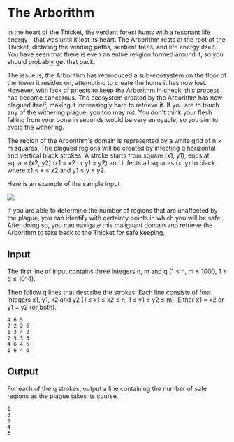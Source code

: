 # The Arborithm

In the heart of the Thicket, the verdant forest hums with a resonant life energy - that was until it lost its heart. The Arborithm rests at the root of the Thicket, dictating the winding paths, sentient trees, and life energy itself. You have seen that there is even an entire religion formed around it, so you should probably get that back.

The issue is, the Arborithm has reproduced a sub-ecosystem on the floor of the tower it resides on, attempting to create the home it has now lost. However, with lack of priests to keep the Arborithm in check, this process has become cancerous. The ecosystem created by the Arborithm has now plagued itself, making it increasingly hard to retrieve it. If you are to touch any of the withering plague, you too may rot. You don't think your flesh falling from your bone in seconds would be very enjoyable, so you aim to avoid the withering.

The region of the Arborithm's domain is represented by a white grid of n × m squares. The plagued regions will be created by infecting q horizontal and vertical black strokes. A stroke starts from square (x1, y1), ends at square (x2, y2) (x1 = x2 or y1 = y2) and infects all squares (x, y) to black where x1 ≤ x ≤ x2 and y1 ≤ y ≤ y2.

Here is an example of the sample input

![](http://localhost:3000/problems/Arborithm.png)

If you are able to determine the number of regions that are unaffected by the plague, you can identify with certainty points in which you will be safe. After doing so, you can navigate this malignant domain and retrieve the Arborithm to take back to the Thicket for safe keeping.

## Input

The first line of input contains three integers n, m and q (1 ≤ n, m ≤ 1000, 1 ≤ q ≤ 10^4).

Then follow q lines that describe the strokes. Each line consists of four integers x1, y1, x2 and y2 (1 ≤ x1 ≤ x2 ≤ n, 1 ≤ y1 ≤ y2 ≤ m). Either x1 = x2 or y1 = y2 (or both).

```
4 6 5
2 2 2 6
1 3 4 3
2 5 3 5
4 6 4 6
1 6 4 6
```

## Output

For each of the q strokes, output a line containing the number of safe regions as the plague takes its course.

```
1
3
3
4
3
```
